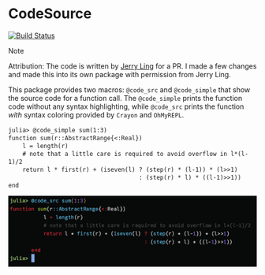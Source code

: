 # CodeSource

[![Build Status](https://github.com/ajinkya-k/CodeSource.jl/actions/workflows/CI.yml/badge.svg?branch=main)](https://github.com/ajinkya-k/CodeSource.jl/actions/workflows/CI.yml?query=branch%3Amain)

> [!NOTE]
> Attribution: The code is written by [Jerry Ling](https://github.com/Moelf) for a PR.
> I made a few changes and made this into its own package with permission from Jerry Ling.

This package provides two macros: `@code_src` and `@code_simple` that show the source code for a function call.
The `@code_simple` prints the function code without any syntax highlighting, while `@code_src` prints the function _with_ syntax coloring provided by `Crayon` and `OhMyREPL`.


```julia-repl
julia> @code_simple sum(1:3)
function sum(r::AbstractRange{<:Real})
    l = length(r)
    # note that a little care is required to avoid overflow in l*(l-1)/2
    return l * first(r) + (iseven(l) ? (step(r) * (l-1)) * (l>>1)
                                     : (step(r) * l) * ((l-1)>>1))
end
```

![Screenshot showing sample output from the code_src macro](example.png)
